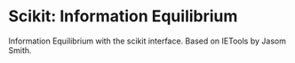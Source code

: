 # Scikit: Information Equilibrium

Information Equilibrium with the scikit interface. Based on IETools by Jasom Smith.